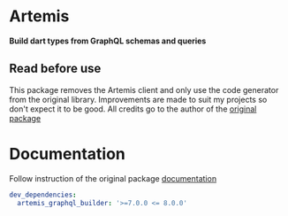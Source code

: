 # Artemis
**Build dart types from GraphQL schemas and queries**

## Read before use
This package removes the Artemis client and only use the code generator from the original library. Improvements are made to suit my projects so don't expect it to be good. All credits go to the author of the [original package](https://github.com/comigor/artemis)


# Documentation
Follow instruction of the original package [documentation](https://github.com/comigor/artemis/blob/master/README.md)

```yaml
dev_dependencies:
  artemis_graphql_builder: '>=7.0.0 <= 8.0.0'
```
